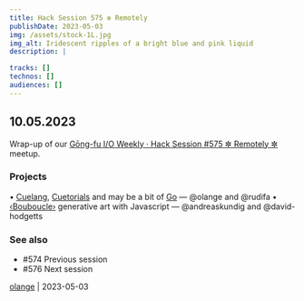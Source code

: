 ```yaml
---
title: Hack Session 575 ✼ Remotely
publishDate: 2023-05-03
img: /assets/stock-1L.jpg
img_alt: Iridescent ripples of a bright blue and pink liquid
description: |

tracks: []
technos: []
audiences: []
---
```


## 10.05.2023

Wrap-up of our [Gōng-fu I/O Weekly · Hack Session #575 ✼ Remotely ✼](https://www.meetup.com/fr-FR/gōngfuio/events/jbcldtyfchbnb/) meetup.

### Projects

• [Cuelang](https://cuelang.org/), [Cuetorials](https://cuetorials.com/) and may be a bit of [Go](https://go.dev/) — @olange and @rudifa
• [‹Bouboucle›](http://bouboucle.com) generative art with Javascript — @andreaskundig and @david-hodgetts 

### See also

* #574 Previous session
* #576 Next session

[olange](https://github.com/olange) | 2023-05-03


